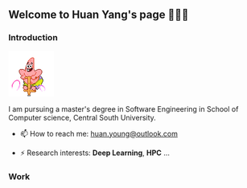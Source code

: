 ## Welcome to Huan Yang's page 👋😊👋

### Introduction

![89-1](https://raw.githubusercontent.com/SheepHuan/yanghuan-images/main/img/89-1.gif)

I am pursuing a master's degree in Software Engineering in School of Computer science, Central South University.

- 📫 How to reach me: huan.young@outlook.com

- ⚡ Research interests:  **Deep Learning**, **HPC** ...



### Work

<!--

### Work

work in 2021

work in 2022

### Project

project in 2021

project in 2022


**SheepHuan/SheepHuan** is a ✨ _special_ ✨ repository because its `README.md` (this file) appears on your GitHub profile.

Here are some ideas to get you started:

- 🔭 I’m currently working on ...
- 🌱 I’m currently learning ...
- 👯 I’m looking to collaborate on ...
- 🤔 I’m looking for help with ...
- 💬 Ask me about ...
- 📫 How to reach me: ...
- 😄 Pronouns: ...
- ⚡ Fun fact: ...
- -->
